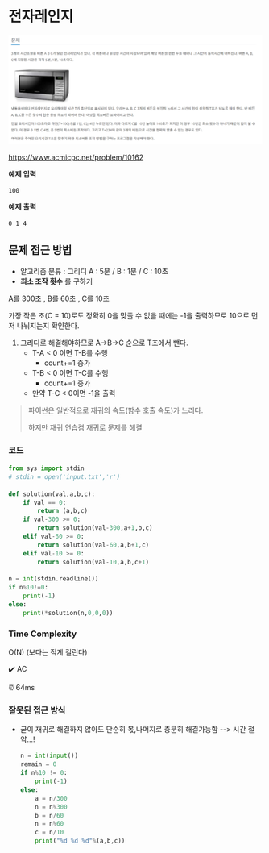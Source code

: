 # 전자레인지
![image-20200914234737911](./problem)

https://www.acmicpc.net/problem/10162

**예제 입력**

`100`

**예제 출력**

`0 1 4`

## 문제 접근 방법
* 알고리즘 분류 : 그리디
A : 5분 / B : 1분 / C : 10초
* **최소 조작 횟수** 를 구하기

A를 300초 , B를 60초 , C를 10초

가장 작은 초(C = 10)로도 정확히 0을 맞출 수 없을 때에는 -1을 출력하므로 10으로 먼저 나눠지는지 확인한다.

1. 그리디로 해결해야하므로 A->B->C 순으로 T초에서 뺀다.
   * T-A < 0 이면 T-B를 수행
     * count+=1 증가
   * T-B < 0 이면 T-C를 수행
     * count+=1 증가
   * 만약 T-C < 0이면 -1을 출력

> 파이썬은 일반적으로 재귀의 속도(함수 호출 속도)가 느리다.
>
> 하지만 재귀 연습겸 재귀로 문제를 해결

### 코드

```python
from sys import stdin
# stdin = open('input.txt','r')

def solution(val,a,b,c):
    if val == 0:
        return (a,b,c)
    if val-300 >= 0:
        return solution(val-300,a+1,b,c)
    elif val-60 >= 0:
        return solution(val-60,a,b+1,c)
    elif val-10 >= 0:
        return solution(val-10,a,b,c+1)

n = int(stdin.readline())
if n%10!=0:
    print(-1)
else:
    print(*solution(n,0,0,0))
```

### Time Complexity

O(N) (보다는 적게 걸린다)

:heavy_check_mark: AC

:alarm_clock: 64ms


### 잘못된 접근 방식

* 굳이 재귀로 해결하지 않아도 단순히 몫,나머지로 충분히 해결가능함 --> 시간 절약...!

  ```python
  n = int(input())
  remain = 0
  if n%10 != 0:
      print(-1)
  else:
      a = n/300
      n = n%300
      b = n/60
      n = n%60
      c = n/10
      print("%d %d %d"%(a,b,c))
  ```

  